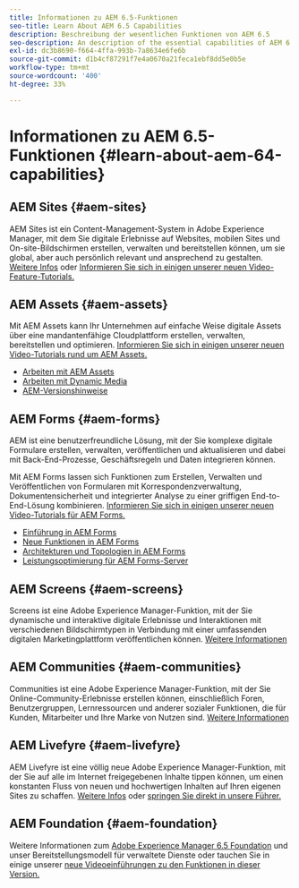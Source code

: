 ```yaml
---
title: Informationen zu AEM 6.5-Funktionen
seo-title: Learn About AEM 6.5 Capabilities
description: Beschreibung der wesentlichen Funktionen von AEM 6.5
seo-description: An description of the essential capabilities of AEM 6.5
exl-id: dc3b8690-f664-4ffa-993b-7a8634e6fe6b
source-git-commit: d1b4cf87291f7e4a0670a21feca1ebf8dd5e0b5e
workflow-type: tm+mt
source-wordcount: '400'
ht-degree: 33%

---
```


# Informationen zu AEM 6.5-Funktionen {#learn-about-aem-64-capabilities}

## AEM Sites {#aem-sites}

AEM Sites ist ein Content-Management-System in Adobe Experience Manager, mit dem Sie digitale Erlebnisse auf Websites, mobilen Sites und On-site-Bildschirmen erstellen, verwalten und bereitstellen können, um sie global, aber auch persönlich relevant und ansprechend zu gestalten. [Weitere Infos](http://www.adobe.com/marketing-cloud/enterprise-content-management/web-cms.html) oder [Informieren Sie sich in einigen unserer neuen Video-Feature-Tutorials.](https://helpx.adobe.com/experience-manager/kt/sites/index/aem-6-5-sites.html)

## AEM Assets {#aem-assets}

Mit AEM Assets kann Ihr Unternehmen auf einfache Weise digitale Assets über eine mandantenfähige Cloudplattform erstellen, verwalten, bereitstellen und optimieren. [Informieren Sie sich in einigen unserer neuen Video-Tutorials rund um AEM Assets.](https://helpx.adobe.com/experience-manager/kt/assets/index/aem-6-4-assets.html)

* [Arbeiten mit AEM Assets](/help/assets/manage-assets.md)
* [Arbeiten mit Dynamic Media](/help/assets/dynamic-media.md)
* [AEM-Versionshinweise](/help/release-notes/release-notes.md)

## AEM Forms {#aem-forms}

AEM ist eine benutzerfreundliche Lösung, mit der Sie komplexe digitale Formulare erstellen, verwalten, veröffentlichen und aktualisieren und dabei mit Back-End-Prozesse, Geschäftsregeln und Daten integrieren können.

Mit AEM Forms lassen sich Funktionen zum Erstellen, Verwalten und Veröffentlichen von Formularen mit Korrespondenzverwaltung, Dokumentensicherheit und integrierter Analyse zu einer griffigen End-to-End-Lösung kombinieren. [Informieren Sie sich in einigen unserer neuen Video-Tutorials für AEM Forms.](https://helpx.adobe.com/experience-manager/kt/forms/index/aem-6-5-forms.html)

* [Einführung in AEM Forms](/help/forms/using/introduction-aem-forms.md)
* [Neue Funktionen in AEM Forms](/help/forms/using/whats-new.md)
* [Architekturen und Topologien in AEM Forms](/help/forms/using/aem-forms-architecture-deployment.md)
* [Leistungsoptimierung für AEM Forms-Server](/help/forms/using/performance-tuning-aem-forms.md)

## AEM Screens {#aem-screens}

Screens ist eine Adobe Experience Manager-Funktion, mit der Sie dynamische und interaktive digitale Erlebnisse und Interaktionen mit verschiedenen Bildschirmtypen in Verbindung mit einer umfassenden digitalen Marketingplattform veröffentlichen können.  [Weitere Informationen](https://docs.adobe.com/content/help/de-DE/experience-manager-screens/user-guide/aem-screens-introduction.html)

## AEM Communities {#aem-communities}

Communities ist eine Adobe Experience Manager-Funktion, mit der Sie Online-Community-Erlebnisse erstellen können, einschließlich Foren, Benutzergruppen, Lernressourcen und anderer sozialer Funktionen, die für Kunden, Mitarbeiter und Ihre Marke von Nutzen sind. [Weitere Informationen](http://www.adobe.com/marketing-cloud/enterprise-content-management/social-community-cms.html)

## AEM Livefyre {#aem-livefyre}

AEM Livefyre ist eine völlig neue Adobe Experience Manager-Funktion, mit der Sie auf alle im Internet freigegebenen Inhalte tippen können, um einen konstanten Fluss von neuen und hochwertigen Inhalten auf Ihren eigenen Sites zu schaffen. [Weitere Infos](http://www.adobe.com/marketing-cloud/enterprise-content-management/ugc-content-platform.html) oder [springen Sie direkt in unsere Führer.](https://answers.livefyre.com/product/livefyre-for-adobe-experience-manager-aem/)

## AEM Foundation {#aem-foundation}

Weitere Informationen zum [Adobe Experience Manager 6.5 Foundation](/help/sites-deploying/home.md) und unser Bereitstellungsmodell für verwaltete Dienste oder tauchen Sie in einige unserer [neue Videoeinführungen zu den Funktionen in dieser Version.](https://helpx.adobe.com/experience-manager/kt/sites/index/aem-6-5-sites.html)

